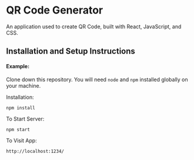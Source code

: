 # QR Code Generator

An application used to create QR Code, built with React, JavaScript, and CSS.

## Installation and Setup Instructions

#### Example:  

Clone down this repository. You will need `node` and `npm` installed globally on your machine.  

Installation:

`npm install`  


To Start Server:

`npm start`  

To Visit App:

`http://localhost:1234/`  
